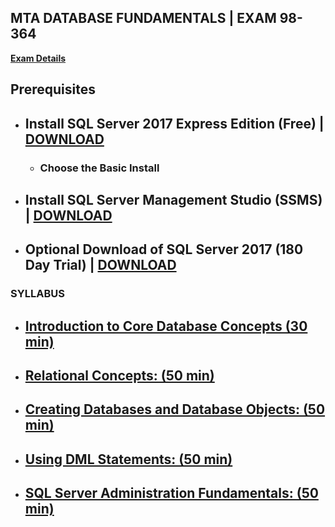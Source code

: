 ## MTA DATABASE FUNDAMENTALS | EXAM 98-364

**[Exam Details](https://www.microsoft.com/en-us/learning/exam-98-364.aspx)**

## **Prerequisites** 

- ## Install SQL Server 2017 Express Edition (Free) | [DOWNLOAD](https://www.microsoft.com/en-us/sql-server/sql-server-editions-express)
    - ### Choose the **Basic** Install
- ## Install SQL Server Management Studio (SSMS) | [DOWNLOAD](https://docs.microsoft.com/en-gb/sql/ssms/download-sql-server-management-studio-ssms)

- ## Optional Download of SQL Server 2017 (180 Day Trial) | [DOWNLOAD](https://www.microsoft.com/en-us/sql-server/sql-server-downloads#)

### SYLLABUS

- ## [Introduction to Core Database Concepts (30 min)](https://openedx.microsoft.com/embed_player/block-v1:Microsoft+47076_DEU+2018_T3+type@azure_media_services+block@8ae67d1aec9a4061bda5ed3c50eb63a0)  
- ## [Relational Concepts: (50 min)](https://openedx.microsoft.com/embed_player/block-v1:Microsoft+47076+2018_T3+type@azure_media_services+block@4f5faa408afa472cb1537046f8575259)        

- ## [Creating Databases and Database Objects: (50 min)](https://openedx.microsoft.com/embed_player/block-v1:Microsoft+47076+2018_T3+type@azure_media_services+block@fd16d42768ee47de8e1294191fb3ed07)        
- ## [Using DML Statements: (50 min)](https://openedx.microsoft.com/embed_player/block-v1:Microsoft+47076+2018_T3+type@azure_media_services+block@bdd0cbd838ec4e5db8b20b6d88d31ad5)        

- ## [SQL Server Administration Fundamentals: (50 min)](https://openedx.microsoft.com/embed_player/block-v1:Microsoft+47076+2018_T3+type@azure_media_services+block@7af972cf1d774196954f918ba6be08be)     
